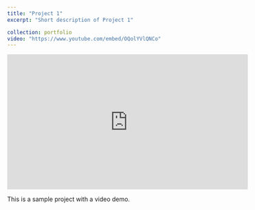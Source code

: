 ```yaml
---
title: "Project 1"
excerpt: "Short description of Project 1"

collection: portfolio
video: "https://www.youtube.com/embed/OQolYVlQNCo"
---
```


<iframe width="560" height="315" src="https://www.youtube.com/embed/OQolYVlQNCo" frameborder="0" allowfullscreen></iframe>

This is a sample project with a video demo.
